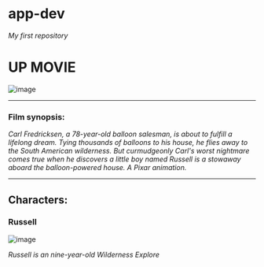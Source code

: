 # app-dev

*My first repository*

# UP MOVIE
![image](https://github.com/Kweekkyy/app-dev/assets/74846575/30d141c0-e54d-47ab-9a95-8adfa163540b)

*************************
### Film synopsis:
*Carl Fredricksen, a 78-year-old balloon salesman, is about to fulfill a lifelong dream. Tying thousands of balloons to his house, he flies away to the South American wilderness. But curmudgeonly Carl's worst nightmare comes true when he discovers a little boy named Russell is a stowaway aboard the balloon-powered house. A Pixar animation.*

*************************
## Characters:
### Russell 

![image](https://static.wikia.nocookie.net/pixar/images/9/96/Russell1.png/revision/latest/smart/width/250/height/250?cb=20110416122426)

*Russell is an nine-year-old Wilderness Explore*
